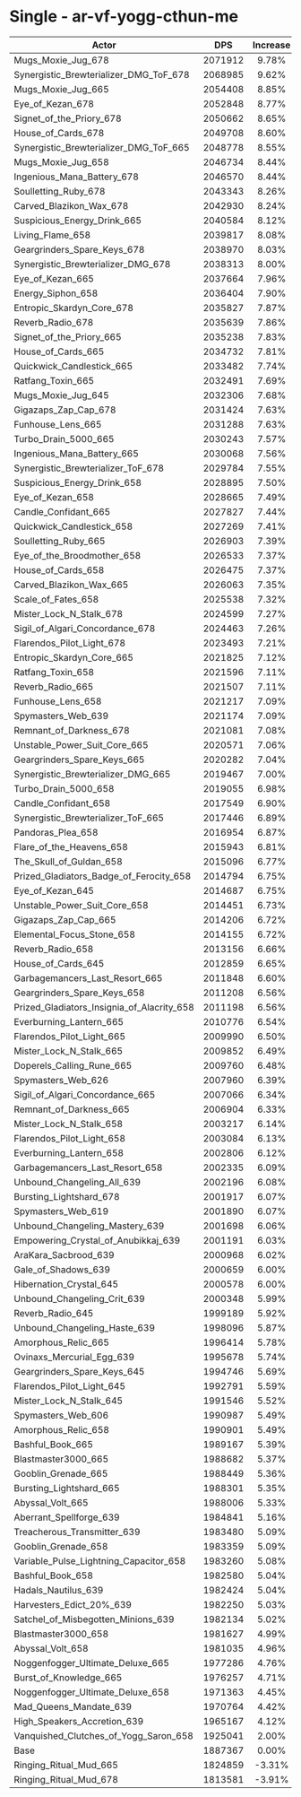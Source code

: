 # Single - ar-vf-yogg-cthun-me
| Actor | DPS | Increase |
|---|:---:|:---:|
|Mugs_Moxie_Jug_678|2071912|9.78%|
|Synergistic_Brewterializer_DMG_ToF_678|2068985|9.62%|
|Mugs_Moxie_Jug_665|2054408|8.85%|
|Eye_of_Kezan_678|2052848|8.77%|
|Signet_of_the_Priory_678|2050662|8.65%|
|House_of_Cards_678|2049708|8.60%|
|Synergistic_Brewterializer_DMG_ToF_665|2048778|8.55%|
|Mugs_Moxie_Jug_658|2046734|8.44%|
|Ingenious_Mana_Battery_678|2046570|8.44%|
|Soulletting_Ruby_678|2043343|8.26%|
|Carved_Blazikon_Wax_678|2042930|8.24%|
|Suspicious_Energy_Drink_665|2040584|8.12%|
|Living_Flame_658|2039817|8.08%|
|Geargrinders_Spare_Keys_678|2038970|8.03%|
|Synergistic_Brewterializer_DMG_678|2038313|8.00%|
|Eye_of_Kezan_665|2037664|7.96%|
|Energy_Siphon_658|2036404|7.90%|
|Entropic_Skardyn_Core_678|2035827|7.87%|
|Reverb_Radio_678|2035639|7.86%|
|Signet_of_the_Priory_665|2035238|7.83%|
|House_of_Cards_665|2034732|7.81%|
|Quickwick_Candlestick_665|2033482|7.74%|
|Ratfang_Toxin_665|2032491|7.69%|
|Mugs_Moxie_Jug_645|2032306|7.68%|
|Gigazaps_Zap_Cap_678|2031424|7.63%|
|Funhouse_Lens_665|2031288|7.63%|
|Turbo_Drain_5000_665|2030243|7.57%|
|Ingenious_Mana_Battery_665|2030068|7.56%|
|Synergistic_Brewterializer_ToF_678|2029784|7.55%|
|Suspicious_Energy_Drink_658|2028895|7.50%|
|Eye_of_Kezan_658|2028665|7.49%|
|Candle_Confidant_665|2027827|7.44%|
|Quickwick_Candlestick_658|2027269|7.41%|
|Soulletting_Ruby_665|2026903|7.39%|
|Eye_of_the_Broodmother_658|2026533|7.37%|
|House_of_Cards_658|2026475|7.37%|
|Carved_Blazikon_Wax_665|2026063|7.35%|
|Scale_of_Fates_658|2025538|7.32%|
|Mister_Lock_N_Stalk_678|2024599|7.27%|
|Sigil_of_Algari_Concordance_678|2024463|7.26%|
|Flarendos_Pilot_Light_678|2023493|7.21%|
|Entropic_Skardyn_Core_665|2021825|7.12%|
|Ratfang_Toxin_658|2021596|7.11%|
|Reverb_Radio_665|2021507|7.11%|
|Funhouse_Lens_658|2021217|7.09%|
|Spymasters_Web_639|2021174|7.09%|
|Remnant_of_Darkness_678|2021081|7.08%|
|Unstable_Power_Suit_Core_665|2020571|7.06%|
|Geargrinders_Spare_Keys_665|2020282|7.04%|
|Synergistic_Brewterializer_DMG_665|2019467|7.00%|
|Turbo_Drain_5000_658|2019055|6.98%|
|Candle_Confidant_658|2017549|6.90%|
|Synergistic_Brewterializer_ToF_665|2017446|6.89%|
|Pandoras_Plea_658|2016954|6.87%|
|Flare_of_the_Heavens_658|2015943|6.81%|
|The_Skull_of_Guldan_658|2015096|6.77%|
|Prized_Gladiators_Badge_of_Ferocity_658|2014794|6.75%|
|Eye_of_Kezan_645|2014687|6.75%|
|Unstable_Power_Suit_Core_658|2014451|6.73%|
|Gigazaps_Zap_Cap_665|2014206|6.72%|
|Elemental_Focus_Stone_658|2014155|6.72%|
|Reverb_Radio_658|2013156|6.66%|
|House_of_Cards_645|2012859|6.65%|
|Garbagemancers_Last_Resort_665|2011848|6.60%|
|Geargrinders_Spare_Keys_658|2011208|6.56%|
|Prized_Gladiators_Insignia_of_Alacrity_658|2011198|6.56%|
|Everburning_Lantern_665|2010776|6.54%|
|Flarendos_Pilot_Light_665|2009990|6.50%|
|Mister_Lock_N_Stalk_665|2009852|6.49%|
|Doperels_Calling_Rune_665|2009760|6.48%|
|Spymasters_Web_626|2007960|6.39%|
|Sigil_of_Algari_Concordance_665|2007066|6.34%|
|Remnant_of_Darkness_665|2006904|6.33%|
|Mister_Lock_N_Stalk_658|2003217|6.14%|
|Flarendos_Pilot_Light_658|2003084|6.13%|
|Everburning_Lantern_658|2002806|6.12%|
|Garbagemancers_Last_Resort_658|2002335|6.09%|
|Unbound_Changeling_All_639|2002196|6.08%|
|Bursting_Lightshard_678|2001917|6.07%|
|Spymasters_Web_619|2001890|6.07%|
|Unbound_Changeling_Mastery_639|2001698|6.06%|
|Empowering_Crystal_of_Anubikkaj_639|2001191|6.03%|
|AraKara_Sacbrood_639|2000968|6.02%|
|Gale_of_Shadows_639|2000659|6.00%|
|Hibernation_Crystal_645|2000578|6.00%|
|Unbound_Changeling_Crit_639|2000348|5.99%|
|Reverb_Radio_645|1999189|5.92%|
|Unbound_Changeling_Haste_639|1998096|5.87%|
|Amorphous_Relic_665|1996414|5.78%|
|Ovinaxs_Mercurial_Egg_639|1995678|5.74%|
|Geargrinders_Spare_Keys_645|1994746|5.69%|
|Flarendos_Pilot_Light_645|1992791|5.59%|
|Mister_Lock_N_Stalk_645|1991546|5.52%|
|Spymasters_Web_606|1990987|5.49%|
|Amorphous_Relic_658|1990901|5.49%|
|Bashful_Book_665|1989167|5.39%|
|Blastmaster3000_665|1988682|5.37%|
|Gooblin_Grenade_665|1988449|5.36%|
|Bursting_Lightshard_665|1988301|5.35%|
|Abyssal_Volt_665|1988006|5.33%|
|Aberrant_Spellforge_639|1984841|5.16%|
|Treacherous_Transmitter_639|1983480|5.09%|
|Gooblin_Grenade_658|1983359|5.09%|
|Variable_Pulse_Lightning_Capacitor_658|1983260|5.08%|
|Bashful_Book_658|1982580|5.04%|
|Hadals_Nautilus_639|1982424|5.04%|
|Harvesters_Edict_20%_639|1982250|5.03%|
|Satchel_of_Misbegotten_Minions_639|1982134|5.02%|
|Blastmaster3000_658|1981627|4.99%|
|Abyssal_Volt_658|1981035|4.96%|
|Noggenfogger_Ultimate_Deluxe_665|1977286|4.76%|
|Burst_of_Knowledge_665|1976257|4.71%|
|Noggenfogger_Ultimate_Deluxe_658|1971363|4.45%|
|Mad_Queens_Mandate_639|1970764|4.42%|
|High_Speakers_Accretion_639|1965167|4.12%|
|Vanquished_Clutches_of_Yogg_Saron_658|1925041|2.00%|
|Base|1887367|0.00%|
|Ringing_Ritual_Mud_665|1824859|-3.31%|
|Ringing_Ritual_Mud_678|1813581|-3.91%|
